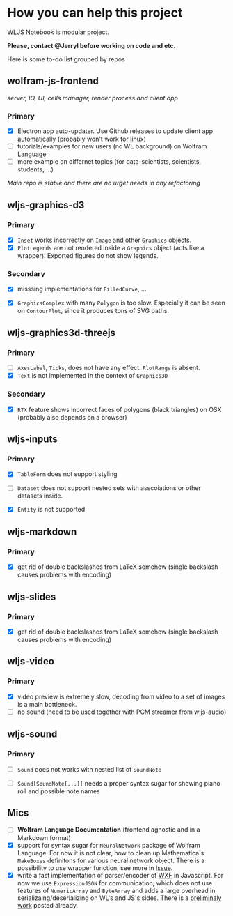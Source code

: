 # How you can help this project
WLJS Notebook is modular project. 

**Please, contact @JerryI before working on code and etc.**

Here is some to-do list grouped by repos

## wolfram-js-frontend
*server, IO, UI, cells manager, render process and client app*
### Primary
- [x] Electron app auto-updater. Use Github releases to update client app automatically (probably won't work for linux)
- [ ] tutorials/examples for new users (no WL background) on Wolfram Language
- [ ] more example on differnet topics (for data-scientists, scientists, students, ...)

*Main repo is stable and there are no urget needs in any refactoring*

## wljs-graphics-d3
### Primary
- [x] `Inset` works incorrectly on `Image` and other `Graphics` objects.
- [x] `PlotLegends` are not rendered inside a `Graphics` object (acts like a wrapper). Exported figures do not show legends.

### Secondary
- [x] misssing implementations for `FilledCurve`, ...
- [x] `GraphicsComplex` with many `Polygon` is too slow. Especially it can be seen on `ContourPlot`, since it produces tons of SVG paths. 


## wljs-graphics3d-threejs
### Primary
- [ ] `AxesLabel`, `Ticks`, does not have any effect.  `PlotRange` is absent. 
- [x] `Text` is not implemented in the context of `Graphics3D`

### Secondary
- [x] `RTX` feature shows incorrect faces of polygons (black triangles) on OSX (probably also depends on a browser)

## wljs-inputs
### Primary
- [x] `TableForm` does not support styling
- [ ] `Dataset` does not support nested sets with asscoiations or other datasets inside.
- [x] `Entity` is not supported


## wljs-markdown
### Primary
- [x] get rid of double backslashes from LaTeX somehow (single backslash causes problems with encoding)

## wljs-slides
### Primary
- [x] get rid of double backslashes from LaTeX somehow (single backslash causes problems with encoding)

## wljs-video
### Primary
- [x] video preview is extremely slow, decoding from video to a set of images is a main bottleneck.
- [ ] no sound (need to be used together with PCM streamer from wljs-audio)

## wljs-sound
### Primary
- [ ] `Sound` does not works with nested list of `SoundNote`
- [ ] `Sound[SoundNote[...]]` needs a proper syntax sugar for showing piano roll and possible note names


## Mics
- [ ] **Wolfram Language Documentation** (frontend agnostic and in a Markdown format)
- [x] support for syntax sugar for `NeuralNetwork` package of Wolfram Language. For now it is not clear, how to clean up Mathematica's `MakeBoxes` definitons for various neural network object. There is a possibility to use wrapper function, see more in [Issue](https://github.com/JerryI/wolfram-js-frontend/issues/186).
- [x] write a fast implementation of parser/encoder of [WXF](https://github.com/JerryI/wolfram-js-frontend/issues/196) in Javascript. For now we use `ExpressionJSON` for communication, which does not use features of `NumericArray` and `ByteArray` and adds a large overhead in serializaing/deserializing on WL's and JS's sides. There is a [preliminaly work](https://github.com/xndc/uncompress) posted already.
